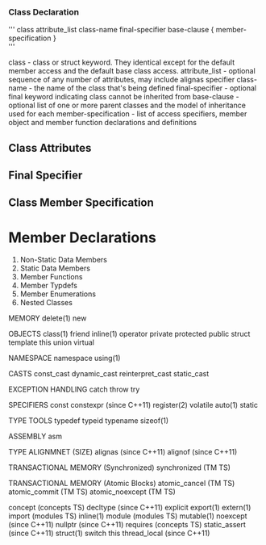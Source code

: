 

### Class Declaration

'''
class attribute_list class-name final-specifier base-clause { member-specification }   
'''

class - class or struct keyword. They identical except for the default member access and the default base class access.
attribute_list - optional sequence of any number of attributes, may include alignas specifier
class-name - the name of the class that's being defined
final-specifier - optional final keyword indicating class cannot be inherited from
base-clause - optional list of one or more parent classes and the model of inheritance used for each
member-specification - list of access specifiers, member object and member function declarations and definitions 

## Class Attributes

## Final Specifier 


## Class Member Specification

# Member Declarations

1. Non-Static Data Members
2. Static Data Members
3. Member Functions
4. Member Typdefs
5. Member Enumerations
6. Nested Classes



















MEMORY
delete(1)
new



OBJECTS
class(1)
friend
inline(1)
operator
private
protected
public
struct
template
this
union
virtual

NAMESPACE
namespace
using(1)

CASTS
const_cast
dynamic_cast
reinterpret_cast
static_cast

EXCEPTION HANDLING
catch
throw
try


SPECIFIERS
const
constexpr (since C++11)
register(2)
volatile
auto(1)
static


TYPE TOOLS
typedef
typeid
typename
sizeof(1)

ASSEMBLY
asm


TYPE ALIGNMNET (SIZE)
alignas (since C++11)
alignof (since C++11)

TRANSACTIONAL MEMORY (Synchronized)
synchronized (TM TS)

TRANSACTIONAL MEMORY (Atomic Blocks)
atomic_cancel (TM TS)
atomic_commit (TM TS)
atomic_noexcept (TM TS)




concept (concepts TS)
decltype (since C++11)
explicit
export(1)
extern(1)
import (modules TS)
inline(1)
module (modules TS)
mutable(1)
noexcept (since C++11)
nullptr (since C++11)
requires (concepts TS)
static_assert (since C++11)
struct(1)
switch
this
thread_local (since C++11)

